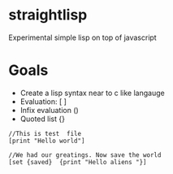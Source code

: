 # straightlisp
Experimental simple lisp on top of javascript


# Goals
- Create a lisp syntax near to c like langauge
- Evaluation: [ ]
- Infix evaluation ()
- Quoted list {}

```objectivec++
//This is test  file
[print "Hello world"]

//We had our greatings. Now save the world
[set {saved}  {print "Hello aliens "}]
```
